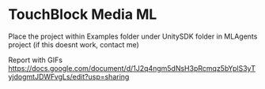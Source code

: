 # TouchBlock Media ML
Place the project within Examples folder under UnitySDK folder in MLAgents project (if this doesnt work, contact me)


Report with GIFs
https://docs.google.com/document/d/1J2q4ngm5dNsH3pRcmqz5bYplS3yTyjdogmtJDWFvgLs/edit?usp=sharing

